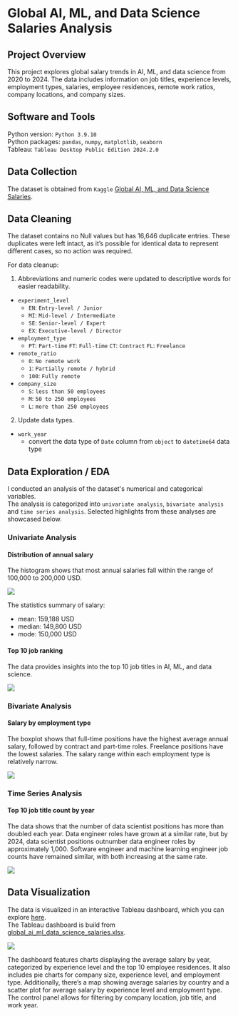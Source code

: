# Global AI, ML, and Data Science Salaries Analysis

## Project Overview
This project explores global salary trends in AI, ML, and data science from 2020 to 2024. The data includes information on job titles, experience levels, employment types, salaries, employee residences, remote work ratios, company locations, and company sizes.  

## Software and Tools
Python version: `Python 3.9.10`  
Python packages: `pandas`, `numpy`, `matplotlib`, `seaborn`  
Tableau: `Tableau Desktop Public Edition 2024.2.0` 

## Data Collection
The dataset is obtained from `Kaggle` [Global AI, ML, and Data Science Salaries](https://www.kaggle.com/datasets/msjahid/global-ai-ml-and-data-science-salaries).  

## Data Cleaning
The dataset contains no Null values but has 16,646 duplicate entries. These duplicates were left intact, as it’s possible for identical data to represent different cases, so no action was required.  
  
For data cleanup:   
1. Abbreviations and numeric codes were updated to descriptive words for easier readability. 
* `experiment_level`
  * `EN`: `Entry-level / Junior`
  * `MI`: `Mid-level / Intermediate`
  * `SE`: `Senior-level / Expert`
  * `EX`: `Executive-level / Director` 
* `employment_type`
  * `PT`: `Part-time`
    `FT`: `Full-time`
    `CT`: `Contract`
    `FL`: `Freelance`
* `remote_ratio`
  * `0`: `No remote work`
  * `1`: `Partially remote / hybrid`
  * `100`: `Fully remote`
* `company_size`
  * `S`: `less than 50 employees`
  * `M`: `50 to 250 employees`
  * `L`: `more than 250 employees`
2. Update data types.
* `work_year`
  * convert the data type of `Date` column from `object` to `datetime64` data type

## Data Exploration / EDA
I conducted an analysis of the dataset's numerical and categorical variables.  
The analysis is categorized into `univariate analysis`, `bivariate analysis` and `time series analysis`. Selected highlights from these analyses are showcased below.  
 
### Univariate Analysis
#### Distribution of annual salary
The histogram shows that most annual salaries fall within the range of 100,000 to 200,000 USD.   

<kbd>
<img src="https://github.com/user-attachments/assets/8721a3b0-cb92-4a25-a4ce-d11c7e6225bd">
</kbd>

The statistics summary of salary:
* mean: 159,188 USD
* median: 149,800 USD
* mode: 150,000 USD

#### Top 10 job ranking
The data provides insights into the top 10 job titles in AI, ML, and data science.  

<kbd>
<img src="https://github.com/user-attachments/assets/81ffe7de-e79f-4a60-b0b8-e979d59a5212">
</kbd>

### Bivariate Analysis
#### Salary by employment type
The boxplot shows that full-time positions have the highest average annual salary, followed by contract and part-time roles. Freelance positions have the lowest salaries. The salary range within each employment type is relatively narrow.   

<kbd>
<img src="https://github.com/user-attachments/assets/b98830ba-8c8d-46fd-9d34-4c3350b97078">
</kbd>

### Time Series Analysis
#### Top 10 job title count by year
The data shows that the number of data scientist positions has more than doubled each year. Data engineer roles have grown at a similar rate, but by 2024, data scientist positions outnumber data engineer roles by approximately 1,000. Software engineer and machine learning engineer job counts have remained similar, with both increasing at the same rate.

<kbd>
<img src="https://github.com/user-attachments/assets/4373fa81-6081-45ea-bf88-68fa67023d4a">
</kbd>

## Data Visualization
The data is visualized in an interactive Tableau dashboard, which you can explore [here](https://public.tableau.com/app/profile/lily.tiong/viz/global_ai_ml_data_science_slaaries/Dashboard).   
The Tableau dashboard is build from [global_ai_ml_data_science_salaries.xlsx](https://github.com/ltiongl/portfolio-projects/blob/main/global-ai-ml-data-science-salaries/global_ai_ml_data_science_salaries.xlsx).  

<kbd>
<img src="https://github.com/user-attachments/assets/34758ca1-ea3e-42c4-a477-d508980cdeae">
</kbd>    
    
The dashboard features charts displaying the average salary by year, categorized by experience level and the top 10 employee residences. It also includes pie charts for company size, experience level, and employment type. Additionally, there’s a map showing average salaries by country and a scatter plot for average salary by experience level and employment type. The control panel allows for filtering by company location, job title, and work year.  
